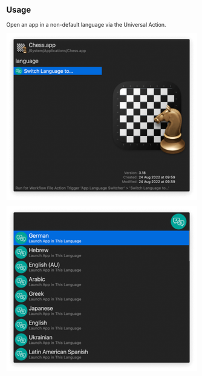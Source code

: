 ## Usage

Open an app in a non-default language via the Universal Action.

![Universal action to open app with another language](images/universalaction.png)

![Showing language choice](images/choice.png)
